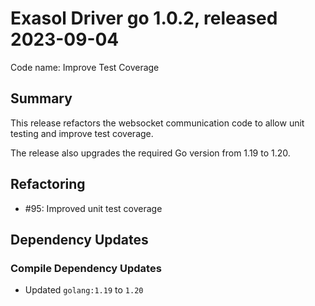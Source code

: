 # Exasol Driver go 1.0.2, released 2023-09-04

Code name: Improve Test Coverage

## Summary

This release refactors the websocket communication code to allow unit testing and improve test coverage.

The release also upgrades the required Go version from 1.19 to 1.20.

## Refactoring

* #95: Improved unit test coverage

## Dependency Updates

### Compile Dependency Updates

* Updated `golang:1.19` to `1.20`
